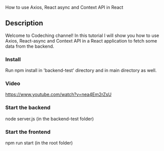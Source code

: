 How to use Axios, React async and Context API in React

## Description

Welcome to Codeching channel! In this tutorial I will show you how to use Axios, React-async and Context API in a React application to fetch some data from the backend.

### Install

Run npm install in 'backend-test' directory and in main directory as well.

### Video

https://www.youtube.com/watch?v=nea4Em2rZsU

### Start the backend

node server.js (in the backend-test folder)

### Start the frontend

npm run start  (in the root folder)
